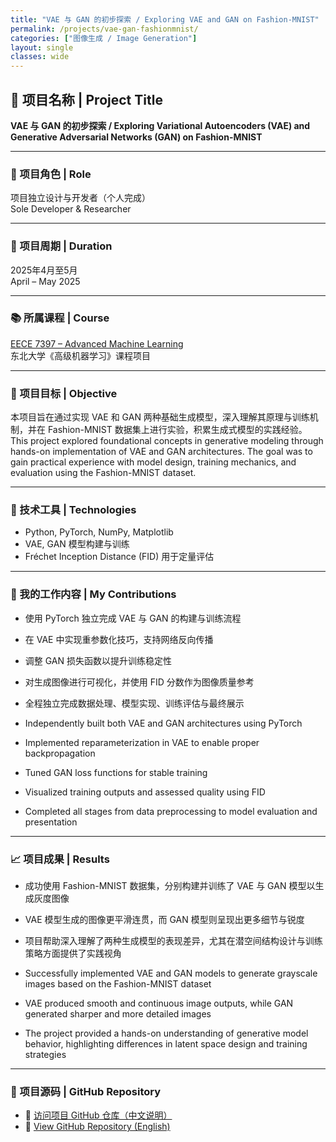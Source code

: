 ```yaml
---
title: "VAE 与 GAN 的初步探索 / Exploring VAE and GAN on Fashion-MNIST"
permalink: /projects/vae-gan-fashionmnist/
categories: ["图像生成 / Image Generation"]
layout: single
classes: wide
---
```


## 🧠 项目名称 | Project Title  
**VAE 与 GAN 的初步探索 / Exploring Variational Autoencoders (VAE) and Generative Adversarial Networks (GAN) on Fashion-MNIST**

---

### 👤 项目角色 | Role  
项目独立设计与开发者（个人完成）  
Sole Developer & Researcher

---

### 📆 项目周期 | Duration  
2025年4月至5月  
April – May 2025

---

### 📚 所属课程 | Course  
[EECE 7397 – Advanced Machine Learning](/courses/spring-2025/)  
东北大学《高级机器学习》课程项目

---

### 🎯 项目目标 | Objective  
本项目旨在通过实现 VAE 和 GAN 两种基础生成模型，深入理解其原理与训练机制，并在 Fashion-MNIST 数据集上进行实验，积累生成式模型的实践经验。  
This project explored foundational concepts in generative modeling through hands-on implementation of VAE and GAN architectures. The goal was to gain practical experience with model design, training mechanics, and evaluation using the Fashion-MNIST dataset.

---

### 🔧 技术工具 | Technologies  
- Python, PyTorch, NumPy, Matplotlib  
- VAE, GAN 模型构建与训练  
- Fréchet Inception Distance (FID) 用于定量评估

---

### 🧠 我的工作内容 | My Contributions  
- 使用 PyTorch 独立完成 VAE 与 GAN 的构建与训练流程  
- 在 VAE 中实现重参数化技巧，支持网络反向传播  
- 调整 GAN 损失函数以提升训练稳定性  
- 对生成图像进行可视化，并使用 FID 分数作为图像质量参考  
- 全程独立完成数据处理、模型实现、训练评估与最终展示  

- Independently built both VAE and GAN architectures using PyTorch  
- Implemented reparameterization in VAE to enable proper backpropagation  
- Tuned GAN loss functions for stable training  
- Visualized training outputs and assessed quality using FID  
- Completed all stages from data preprocessing to model evaluation and presentation

---

### 📈 项目成果 | Results  
- 成功使用 Fashion-MNIST 数据集，分别构建并训练了 VAE 与 GAN 模型以生成灰度图像  
- VAE 模型生成的图像更平滑连贯，而 GAN 模型则呈现出更多细节与锐度  
- 项目帮助深入理解了两种生成模型的表现差异，尤其在潜空间结构设计与训练策略方面提供了实践视角  

- Successfully implemented VAE and GAN models to generate grayscale images based on the Fashion-MNIST dataset  
- VAE produced smooth and continuous image outputs, while GAN generated sharper and more detailed images  
- The project provided a hands-on understanding of generative model behavior, highlighting differences in latent space design and training strategies

---

### 🔗 项目源码 | GitHub Repository  
- 🔗 [访问项目 GitHub 仓库（中文说明）](https://github.com/kermit0125/VAE-and-GAN-on-the-Fashion-MNIST-Dataset-Using-PyTorch)  
- 🔗 [View GitHub Repository (English)](https://github.com/kermit0125/VAE-and-GAN-on-the-Fashion-MNIST-Dataset-Using-PyTorch)
